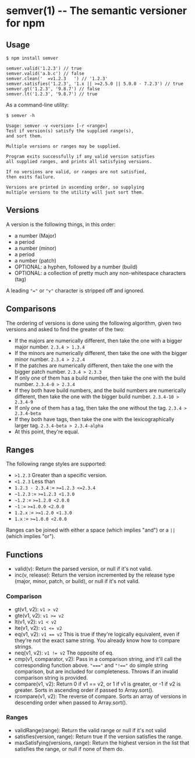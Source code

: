 semver(1) -- The semantic versioner for npm
===========================================

## Usage

    $ npm install semver

    semver.valid('1.2.3') // true
    semver.valid('a.b.c') // false
    semver.clean('  =v1.2.3   ') // '1.2.3'
    semver.satisfies('1.2.3', '1.x || >=2.5.0 || 5.0.0 - 7.2.3') // true
    semver.gt('1.2.3', '9.8.7') // false
    semver.lt('1.2.3', '9.8.7') // true

As a command-line utility:

    $ semver -h

    Usage: semver -v <version> [-r <range>]
    Test if version(s) satisfy the supplied range(s),
    and sort them.

    Multiple versions or ranges may be supplied.

    Program exits successfully if any valid version satisfies
    all supplied ranges, and prints all satisfying versions.

    If no versions are valid, or ranges are not satisfied,
    then exits failure.

    Versions are printed in ascending order, so supplying
    multiple versions to the utility will just sort them.

## Versions

A version is the following things, in this order:

* a number (Major)
* a period
* a number (minor)
* a period
* a number (patch)
* OPTIONAL: a hyphen, followed by a number (build)
* OPTIONAL: a collection of pretty much any non-whitespace characters
  (tag)

A leading `"="` or `"v"` character is stripped off and ignored.

## Comparisons

The ordering of versions is done using the following algorithm, given
two versions and asked to find the greater of the two:

* If the majors are numerically different, then take the one
  with a bigger major number. `2.3.4 > 1.3.4`
* If the minors are numerically different, then take the one
  with the bigger minor number. `2.3.4 > 2.2.4`
* If the patches are numerically different, then take the one with the
  bigger patch number. `2.3.4 > 2.3.3`
* If only one of them has a build number, then take the one with the
  build number.  `2.3.4-0 > 2.3.4`
* If they both have build numbers, and the build numbers are numerically
  different, then take the one with the bigger build number.
  `2.3.4-10 > 2.3.4-9`
* If only one of them has a tag, then take the one without the tag.
  `2.3.4 > 2.3.4-beta`
* If they both have tags, then take the one with the lexicographically
  larger tag.  `2.3.4-beta > 2.3.4-alpha`
* At this point, they're equal.

## Ranges

The following range styles are supported:

* `>1.2.3` Greater than a specific version.
* `<1.2.3` Less than
* `1.2.3 - 2.3.4` := `>=1.2.3 <=2.3.4`
* `~1.2.3` := `>=1.2.3 <1.3.0`
* `~1.2` := `>=1.2.0 <2.0.0`
* `~1` := `>=1.0.0 <2.0.0`
* `1.2.x` := `>=1.2.0 <1.3.0`
* `1.x` := `>=1.0.0 <2.0.0`

Ranges can be joined with either a space (which implies "and") or a
`||` (which implies "or").

## Functions

* valid(v): Return the parsed version, or null if it's not valid.
* inc(v, release): Return the version incremented by the release type
  (major, minor, patch, or build), or null if it's not valid.

### Comparison

* gt(v1, v2): `v1 > v2`
* gte(v1, v2): `v1 >= v2`
* lt(v1, v2): `v1 < v2`
* lte(v1, v2): `v1 <= v2`
* eq(v1, v2): `v1 == v2` This is true if they're logically equivalent,
  even if they're not the exact same string.  You already know how to
  compare strings.
* neq(v1, v2): `v1 != v2` The opposite of eq.
* cmp(v1, comparator, v2): Pass in a comparison string, and it'll call
  the corresponding function above.  `"==="` and `"!=="` do simple
  string comparison, but are included for completeness.  Throws if an
  invalid comparison string is provided.
* compare(v1, v2): Return 0 if v1 == v2, or 1 if v1 is greater, or -1 if
  v2 is greater.  Sorts in ascending order if passed to Array.sort().
* rcompare(v1, v2): The reverse of compare.  Sorts an array of versions
  in descending order when passed to Array.sort().


### Ranges

* validRange(range): Return the valid range or null if it's not valid
* satisfies(version, range): Return true if the version satisfies the
  range.
* maxSatisfying(versions, range): Return the highest version in the list
  that satisfies the range, or null if none of them do.
